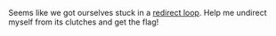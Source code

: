 Seems like we got ourselves stuck in a [redirect loop](http://undirect.web.easyctf.com). Help me undirect myself from its clutches and get the flag!